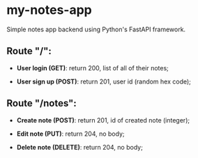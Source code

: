 # my-notes-app
Simple notes app backend using Python's FastAPI framework.

## Route "/":
* **User login (GET)**: return 200, list of all of their notes;

* **User sign up (POST)**: return 201, user id (random hex code);


## Route "/notes":
* **Create note (POST)**: return 201, id of created note (integer);

* **Edit note (PUT)**: return 204, no body;

* **Delete note (DELETE)**: return 204, no body;